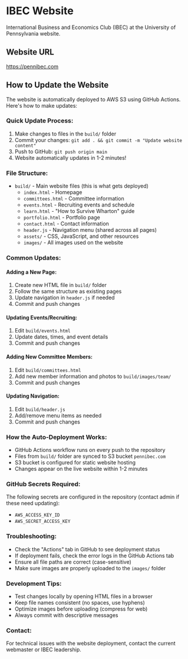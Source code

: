 # IBEC Website

International Business and Economics Club (IBEC) at the University of Pennsylvania website.

## Website URL
https://pennibec.com

## How to Update the Website

The website is automatically deployed to AWS S3 using GitHub Actions. Here's how to make updates:

### Quick Update Process:
1. Make changes to files in the `build/` folder
2. Commit your changes: `git add . && git commit -m "Update website content"`
3. Push to GitHub: `git push origin main`
4. Website automatically updates in 1-2 minutes!

### File Structure:
- `build/` - Main website files (this is what gets deployed)
  - `index.html` - Homepage
  - `committees.html` - Committee information
  - `events.html` - Recruiting events and schedule
  - `learn.html` - "How to Survive Wharton" guide
  - `portfolio.html` - Portfolio page
  - `contact.html` - Contact information
  - `header.js` - Navigation menu (shared across all pages)
  - `assets/` - CSS, JavaScript, and other resources
  - `images/` - All images used on the website

### Common Updates:

#### Adding a New Page:
1. Create new HTML file in `build/` folder
2. Follow the same structure as existing pages
3. Update navigation in `header.js` if needed
4. Commit and push changes

#### Updating Events/Recruiting:
1. Edit `build/events.html`
2. Update dates, times, and event details
3. Commit and push changes

#### Adding New Committee Members:
1. Edit `build/committees.html`
2. Add new member information and photos to `build/images/team/`
3. Commit and push changes

#### Updating Navigation:
1. Edit `build/header.js`
2. Add/remove menu items as needed
3. Commit and push changes

### How the Auto-Deployment Works:
- GitHub Actions workflow runs on every push to the repository
- Files from `build/` folder are synced to S3 bucket `pennibec.com`
- S3 bucket is configured for static website hosting
- Changes appear on the live website within 1-2 minutes

### GitHub Secrets Required:
The following secrets are configured in the repository (contact admin if these need updating):
- `AWS_ACCESS_KEY_ID`
- `AWS_SECRET_ACCESS_KEY`

### Troubleshooting:
- Check the "Actions" tab in GitHub to see deployment status
- If deployment fails, check the error logs in the GitHub Actions tab
- Ensure all file paths are correct (case-sensitive)
- Make sure images are properly uploaded to the `images/` folder

### Development Tips:
- Test changes locally by opening HTML files in a browser
- Keep file names consistent (no spaces, use hyphens)
- Optimize images before uploading (compress for web)
- Always commit with descriptive messages

### Contact:
For technical issues with the website deployment, contact the current webmaster or IBEC leadership.